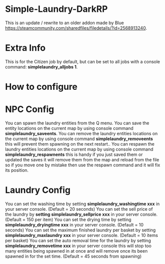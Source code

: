 # Simple-Laundry-DarkRP
This is an update / rewrite to an older addon made by Blue https://steamcommunity.com/sharedfiles/filedetails/?id=2568913240.

# Extra Info
This is for the Citizen job by default, but can be set to all jobs with a console command: **simplelaundry_alljobs 1**.

# How to configure
# NPC Config
You can spawn the laundry entities from the Q menu.
You can save the entity locations on the current map by using console command **simplelaundry_saveents**.
You can remove the laundry entities locations on the current map by using console command **simplelaundry_removeents** this will prevent them spawning on the next restart..
You can respawn the laundry entities locations on the current map by using console command **simplelaundry_respawnents** this is handy if you just saved them or updated the saves it will remove them from the map and reload from the file so if you move one by mistake then use the respawn command and it will fix its position.

# Laundry Config
You can set the washing time by setting **simplelaundry_washingtime xxx** in your server console. (Default = 20 seconds)
You can set the sell price of the laundry by **setting simplelaundry_sellprice xxx** in your server console. (Default = 150 per item)
You can set the drying time by setting **simplelaundry_dryingtime xxx** in your server console. (Default = 10 seconds)
You can set the maximum finished laundry per basket by setting **simplelaundry_maxlaundry xxx** in your server console. (Default = 10 items per basket)
You can set the auto removal time for the laundry by setting **simplelaundry_removetime xxx** in your server console this will stop too many entities being spawned in at once and will remove once its been spawned in for the set time. (Default = 45 seconds from spawning)
